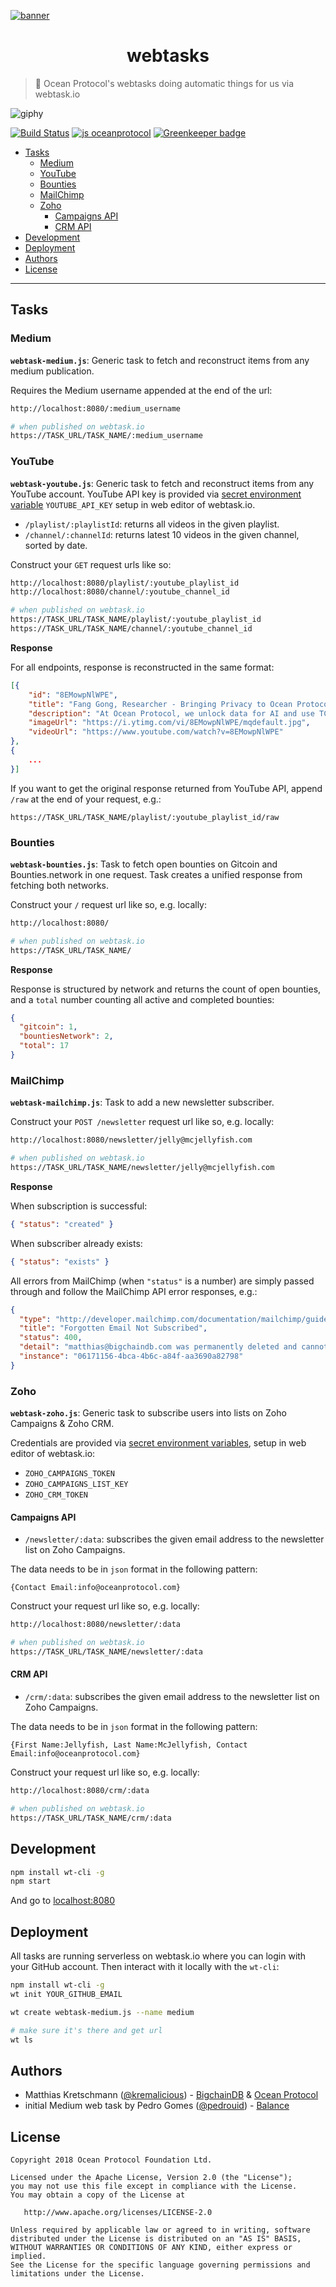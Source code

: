 [![banner](https://raw.githubusercontent.com/oceanprotocol/art/master/github/repo-banner%402x.png)](https://oceanprotocol.com)

<h1 align="center">webtasks</h1>

> 🐬 Ocean Protocol's webtasks doing automatic things for us via webtask.io

![giphy](https://user-images.githubusercontent.com/90316/37671913-0eb2f70a-2c6d-11e8-809e-04d3b40ef1c9.gif)

[![Build Status](https://travis-ci.com/oceanprotocol/webtasks.svg?token=3psqw6c8KMDqfdGQ2x6d&branch=master)](https://travis-ci.com/oceanprotocol/webtasks)
[![js oceanprotocol](https://img.shields.io/badge/js-oceanprotocol-7b1173.svg)](https://github.com/oceanprotocol/eslint-config-oceanprotocol) [![Greenkeeper badge](https://badges.greenkeeper.io/oceanprotocol/webtasks.svg)](https://greenkeeper.io/)

- [Tasks](#tasks)
  - [Medium](#medium)
  - [YouTube](#youtube)
  - [Bounties](#bounties)
  - [MailChimp](#mailchimp)
  - [Zoho](#zoho)
    - [Campaigns API](#campaigns-api)
    - [CRM API](#crm-api)
- [Development](#development)
- [Deployment](#deployment)
- [Authors](#authors)
- [License](#license)

---

## Tasks

### Medium

**`webtask-medium.js`**: Generic task to fetch and reconstruct items from any medium publication.

Requires the Medium username appended at the end of the url:

```bash
http://localhost:8080/:medium_username

# when published on webtask.io
https://TASK_URL/TASK_NAME/:medium_username
```

### YouTube

**`webtask-youtube.js`**: Generic task to fetch and reconstruct items from any YouTube account. YouTube API key is provided via [secret environment variable](https://webtask.io/docs/issue_parameters) `YOUTUBE_API_KEY` setup in web editor of webtask.io.

* `/playlist/:playlistId`: returns all videos in the given playlist.
* `/channel/:channelId`: returns latest 10 videos in the given channel, sorted by date.

Construct your `GET` request urls like so:

```bash
http://localhost:8080/playlist/:youtube_playlist_id
http://localhost:8080/channel/:youtube_channel_id

# when published on webtask.io
https://TASK_URL/TASK_NAME/playlist/:youtube_playlist_id
https://TASK_URL/TASK_NAME/channel/:youtube_channel_id
```

**Response**

For all endpoints, response is reconstructed in the same format:

```json
[{
    "id": "8EMowpNlWPE",
    "title": "Fang Gong, Researcher - Bringing Privacy to Ocean Protocol",
    "description": "At Ocean Protocol, we unlock data for AI and use TCRs to maintain a registry of high-quality data sets through voting. Privacy is essential to protecting the ...",
    "imageUrl": "https://i.ytimg.com/vi/8EMowpNlWPE/mqdefault.jpg",
    "videoUrl": "https://www.youtube.com/watch?v=8EMowpNlWPE"
},
{
    ...
}]
```

If you want to get the original response returned from YouTube API, append `/raw` at the end of your request, e.g.:

```
https://TASK_URL/TASK_NAME/playlist/:youtube_playlist_id/raw
```

### Bounties

**`webtask-bounties.js`**: Task to fetch open bounties on Gitcoin and Bounties.network in one request. Task creates a unified response from fetching both networks.

Construct your `/` request url like so, e.g. locally:

```bash
http://localhost:8080/

# when published on webtask.io
https://TASK_URL/TASK_NAME/
```

**Response**

Response is structured by network and returns the count of open bounties, and a `total` number counting all active and completed bounties:

```json
{
  "gitcoin": 1,
  "bountiesNetwork": 2,
  "total": 17
}
```

### MailChimp

**`webtask-mailchimp.js`**: Task to add a new newsletter subscriber.

Construct your `POST /newsletter` request url like so, e.g. locally:

```bash
http://localhost:8080/newsletter/jelly@mcjellyfish.com

# when published on webtask.io
https://TASK_URL/TASK_NAME/newsletter/jelly@mcjellyfish.com
```

**Response**

When subscription is successful:

```json
{ "status": "created" }
```

When subscriber already exists:

```json
{ "status": "exists" }
```

All errors from MailChimp (when `"status"` is a number) are simply passed through and follow the MailChimp API error responses, e.g.:

```json
{
  "type": "http://developer.mailchimp.com/documentation/mailchimp/guides/error-glossary/",
  "title": "Forgotten Email Not Subscribed",
  "status": 400,
  "detail": "matthias@bigchaindb.com was permanently deleted and cannot be re-imported. The contact must re-subscribe to get back on the list.",
  "instance": "06171156-4bca-4b6c-a84f-aa3690a82798"
}
```

### Zoho

**`webtask-zoho.js`**: Generic task to subscribe users into lists on Zoho Campaigns & Zoho CRM.

Credentials are provided via [secret environment variables](https://webtask.io/docs/issue_parameters), setup in web editor of webtask.io:

* `ZOHO_CAMPAIGNS_TOKEN`
* `ZOHO_CAMPAIGNS_LIST_KEY`
* `ZOHO_CRM_TOKEN`

#### Campaigns API

* `/newsletter/:data`: subscribes the given email address to the newsletter list on Zoho Campaigns.

The data needs to be in `json` format in the following pattern:

```
{Contact Email:info@oceanprotocol.com}
```

Construct your request url like so, e.g. locally:

```bash
http://localhost:8080/newsletter/:data

# when published on webtask.io
https://TASK_URL/TASK_NAME/newsletter/:data
```

#### CRM API

* `/crm/:data`: subscribes the given email address to the newsletter list on Zoho Campaigns.

The data needs to be in `json` format in the following pattern:

```
{First Name:Jellyfish, Last Name:McJellyfish, Contact Email:info@oceanprotocol.com}
```

Construct your request url like so, e.g. locally:

```bash
http://localhost:8080/crm/:data

# when published on webtask.io
https://TASK_URL/TASK_NAME/crm/:data
```

## Development

```bash
npm install wt-cli -g
npm start
```

And go to [localhost:8080](http://localhost:8080)

## Deployment

All tasks are running serverless on webtask.io where you can login with your GitHub account. Then interact with it locally with the `wt-cli`:

```bash
npm install wt-cli -g
wt init YOUR_GITHUB_EMAIL

wt create webtask-medium.js --name medium

# make sure it's there and get url
wt ls
```

## Authors

- Matthias Kretschmann ([@kremalicious](https://github.com/kremalicious)) - [BigchainDB](https://www.bigchaindb.com) & [Ocean Protocol](https://oceanprotocol.com)
- initial Medium web task by Pedro Gomes ([@pedrouid](https://github.com/pedrouid)) - [Balance](https://balance.io)

## License

```
Copyright 2018 Ocean Protocol Foundation Ltd.

Licensed under the Apache License, Version 2.0 (the "License");
you may not use this file except in compliance with the License.
You may obtain a copy of the License at

   http://www.apache.org/licenses/LICENSE-2.0

Unless required by applicable law or agreed to in writing, software
distributed under the License is distributed on an "AS IS" BASIS,
WITHOUT WARRANTIES OR CONDITIONS OF ANY KIND, either express or implied.
See the License for the specific language governing permissions and
limitations under the License.
```
